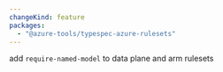 ```yaml
---
changeKind: feature
packages:
  - "@azure-tools/typespec-azure-rulesets"
---
```


add `require-named-model` to data plane and arm rulesets